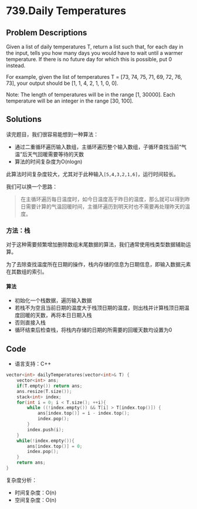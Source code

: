 # 739.Daily Temperatures
## Problem Descriptions
Given a list of daily temperatures T, return a list such that, for each day in the input, tells you how many days you would have to wait until a warmer temperature. If there is no future day for which this is possible, put 0 instead.

For example, given the list of temperatures T = [73, 74, 75, 71, 69, 72, 76, 73], your output should be [1, 1, 4, 2, 1, 1, 0, 0].

Note: The length of temperatures will be in the range [1, 30000]. Each temperature will be an integer in the range [30, 100].

## Solutions
读完题目，我们很容易能想到一种算法：
- 通过二重循环遍历输入数组，主循环遍历整个输入数组，子循环查找当前“气温”后天气回暖需要等待的天数
- 算法的时间复杂度为O(nlogn)

此算法时间复杂度较大，尤其对于此种输入`[5,4,3,2,1,6]`，运行时间较长。

我们可以换一个思路：
> 在主循环遍历每日温度时，如今日温度高于昨日的温度，那么就可以得到昨日需要计算的气温回暖时间，主循环遍历到明天时也不需要再处理昨天的温度。
### 方法：栈
对于这种需要频繁增加删除数组末尾数据的算法，我们通常使用栈类型数据辅助运算。

为了去除查找温度所在日期的操作，栈内存储的信息为日期信息，即输入数据元素在其数组的索引。
#### 算法

- 初始化一个栈数据，遍历输入数据
- 若栈不为空且当前日期的温度大于栈顶日期的温度，则出栈并计算栈顶日期温度回暖的天数，再将本日日期入栈
- 否则直接入栈
- 循环结束后检查栈，将栈内存储的日期的所需要的回暖天数均设置为0

## Code
- 语言支持：C++
```C++
vector<int> dailyTemperatures(vector<int>& T) {
    vector<int> ans;
    if(T.empty()) return ans;
    ans.resize(T.size());
    stack<int> index;
    for(int i = 0; i < T.size(); ++i){
        while ((!index.empty()) && T[i] > T[index.top()]) {
            ans[index.top()] = i - index.top();
            index.pop();
        }
        index.push(i);
    }
    while(!index.empty()){
        ans[index.top()] = 0;
        index.pop();
    }
    return ans;
}
```
复杂度分析：
- 时间复杂度：O(n)
- 空间复杂度：O(n)
